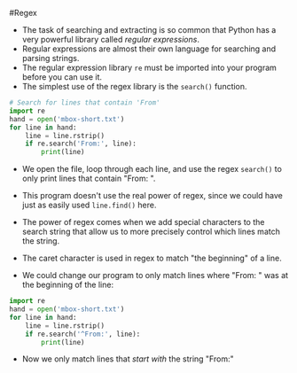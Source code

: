 #Regex 
- The task of searching and extracting is so common that Python has a very powerful library called *regular expressions*.
- Regular expressions are almost their own language for searching and parsing strings.
- The regular expression library `re` must be imported into your program before you can use it.
- The simplest use of the regex library is the `search()` function.
```python
# Search for lines that contain 'From'
import re
hand = open('mbox-short.txt')
for line in hand:
    line = line.rstrip()
    if re.search('From:', line):
        print(line)
```
- We open the file, loop through each line, and use the regex `search()` to only print lines that contain 
  "From: ".
- This program doesn't use the real power of regex, since we could have just as easily used `line.find()` here.

- The power of regex comes when we add special characters to the search string that allow us to more precisely control which lines match the string.
- The caret character is used in regex to match "the beginning" of a line.
- We could change our program to only match lines where "From: " was at the beginning of the line:
```python
import re
hand = open('mbox-short.txt')
for line in hand:
    line = line.rstrip()
    if re.search('^From:', line):
        print(line)
```
- Now we only match lines that *start with* the string "From:"

